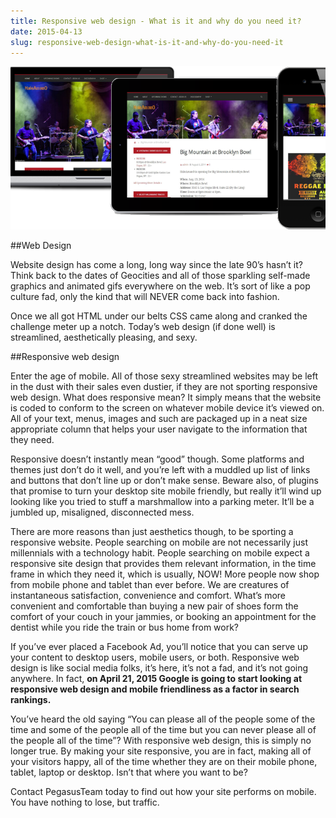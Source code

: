 ```yaml
---
title: Responsive web design - What is it and why do you need it?
date: 2015-04-13
slug: responsive-web-design-what-is-it-and-why-do-you-need-it
---
```


![responsive web design](responsive-web-design.png)

##Web Design

Website design has come a long, long way since the late 90’s hasn’t it? Think back to the dates of Geocities and all of those sparkling self-made graphics and animated gifs everywhere on the web.  It’s sort of like a pop culture fad, only the kind that will NEVER come back into fashion.

Once we all got HTML under our belts CSS came along and cranked the challenge meter up a notch.  Today’s web design (if done well) is streamlined, aesthetically pleasing, and sexy.

##Responsive web design

Enter the age of mobile. All of those sexy streamlined websites may be left in the dust with their sales even dustier, if they are not sporting responsive web design.  What does responsive mean? It simply means that the website is coded to conform to the screen on whatever mobile device it’s viewed on.   All of your text, menus, images and such are packaged up in a neat size appropriate column that helps your user navigate to the information that they need.

Responsive doesn’t instantly mean “good” though.  Some platforms and themes just don’t do it well, and you’re left with a muddled up list of links and buttons that don’t line up or don’t make sense.  Beware also, of plugins that promise to turn your desktop site mobile friendly, but really it’ll wind up looking like you tried to stuff a marshmallow into a parking meter. It’ll be a jumbled up, misaligned, disconnected mess.

There are more reasons than just aesthetics though, to be sporting a responsive website.  People searching on mobile are not necessarily just millennials with a technology habit. People searching on mobile expect a responsive site design that provides them relevant information, in the time frame in which they need it, which is usually, NOW! More people now shop from mobile phone and tablet than ever before.  We are creatures of instantaneous satisfaction, convenience and comfort.  What’s more convenient and comfortable than buying a new pair of shoes form the comfort of your couch in your jammies, or booking an appointment for the dentist while you ride the train or bus home from work?

If you’ve ever placed a Facebook Ad, you’ll notice that you can serve up your content to desktop users, mobile users, or both.  Responsive web design is like social media folks, it’s here, it’s not a fad, and it’s not going anywhere. In fact, **on  April 21, 2015 Google is going to start looking at responsive web design and mobile friendliness as a factor in search rankings.**

You’ve heard the old saying “You can please all of the people some of the time and some of the people all of the time but you can never please all of the people all of the time”? With responsive web design, this is simply no longer true.  By making your site responsive, you are in fact, making all of your visitors happy, all of the time whether they are on their mobile phone, tablet, laptop or desktop.  Isn’t that where you want to be?

<Link to="/#contact/">Contact</Link> PegasusTeam today to find out how your site performs on mobile. You have nothing to lose, but traffic.